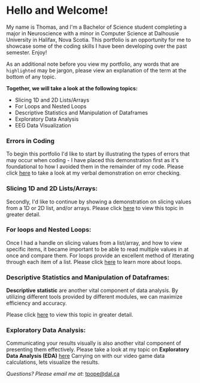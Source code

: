 # Hello and Welcome!
My name is Thomas, and I'm a Bachelor of Science student completing a major in Neuroscience with a minor in Computer Science at Dalhousie University in Halifax, Nova Scotia. This portfolio is an opportunity for me to showcase some of the coding skills I have been developing over the past semester. Enjoy! 

As an additional note before you view my portfolio, any words that are `highlighted` may be jargon, please view an explanation of the term at the bottom of any topic. 

**Together, we will take a look at the following topics:**
- Slicing 1D and 2D Lists/Arrays
- For Loops and Nested Loops
- Descriptive Statistics and Manipulation of Dataframes
- Exploratory Data Analysis
- EEG Data Visualization 

### Errors in Coding
To begin this portfolio I'd like to start by illustrating the types of errors that may occur when coding - I have placed this demonstration first as it's foundational to how I avoided them in the remainder of my code. Please click [here](https://web.microsoftstream.com/video/a517a3bc-c3e1-4cb2-96b4-e2fc3ff9797d) to take a look at my verbal demonstration on error checking.

### Slicing 1D and 2D Lists/Arrays:
Secondly, I'd like to continue by showing a demonstration on slicing values from a 1D or 2D list, and/or arrays. Please click [here](Slicingvalues.md) to view this topic in greater detail. 

### For loops and Nested Loops:
Once I had a handle on slicing values from a list/array, and how to view specific items, it became important to be able to read multiple values in at once and compare them. For loops provide an excellent method of itterating through each item of a list. Please click [here](loops.md) to learn more about loops.  

### Descriptive Statistics and Manipulation of Dataframes:
**Descriptive statistic** are another vital component of data analysis. By utilizing different tools provided by different modules, we can maximize efficiency and accuracy. 

Please click [here](descriptivestats.md) to view this topic in greater detail.

### Exploratory Data Analysis:
Communicating your results visually is also another vital component of presenting them effectively. Please take a look at my topic on **Exploratory Data Analysis (EDA)** [here](dataviz.md) Carrying on with our video game data calculations, lets visualize the results.

_Questions? Please email me at_: [tpope@dal.ca](mailto:th781530@dal.ca)
